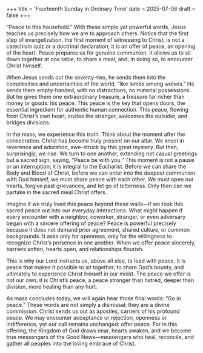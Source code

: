 +++
title = 'Fourteenth Sunday in Ordinary Time'
date = 2025-07-06
draft = false
+++

“Peace to this household.” With these simple yet powerful words, Jesus teaches us precisely how we are to approach others. Notice that the first step of evangelization, the first moment of witnessing to Christ, is not a catechism quiz or a doctrinal declaration; it is an offer of peace, an opening of the heart. Peace prepares us for genuine communion. It allows us to sit down together at one table, to share a meal, and, in doing so, to encounter Christ himself.

When Jesus sends out the seventy-two, he sends them into the complexities and uncertainties of the world, “like lambs among wolves.” He sends them empty-handed, with no distractions, no material possessions. But he gives them one extraordinary treasure, a treasure far richer than money or goods: his peace. This peace is the key that opens doors, the essential ingredient for authentic human connection. This peace, flowing from Christ’s own heart, invites the stranger, welcomes the outsider, and bridges divisions.

In the mass, we experience this truth. Think about the moment after the consecration. Christ has become truly present on our altar. We kneel in reverence and adoration, awe-struck by this great mystery. But then, surprisingly, we rise. We turn to one another, extending not casual greetings but a sacred sign, saying, “Peace be with you.” This moment is not a pause or an interruption; it is integral to the Eucharist. Before we can share the Body and Blood of Christ, before we can enter into the deepest communion with God himself, we must share peace with each other. We must open our hearts, forgive past grievances, and let go of bitterness. Only then can we partake in the sacred meal Christ offers.

Imagine if we truly lived this peace beyond these walls—if we took this sacred peace out into our everyday interactions. What might happen if every encounter with a neighbor, coworker, stranger, or even adversary began with a sincere offering of peace? Peace is powerful precisely because it does not demand prior agreement, shared culture, or common backgrounds. It asks only for openness, only for the willingness to recognize Christ’s presence in one another. When we offer peace sincerely, barriers soften, hearts open, and relationships flourish.

This is why our Lord instructs us, above all else, to lead with peace. It is peace that makes it possible to sit together, to share God’s bounty, and ultimately to experience Christ himself in our midst. The peace we offer is not our own; it is Christ’s peace, a peace stronger than hatred, deeper than division, more healing than any hurt.

As mass concludes today, we will again hear those final words: “Go in peace.” These words are not simply a dismissal; they are a divine commission. Christ sends us out as apostles, carriers of his profound peace. We may encounter acceptance or rejection, openness or indifference, yet our call remains unchanged: offer peace. For in this offering, the Kingdom of God draws near, hearts awaken, and we become true messengers of the Good News—messengers who heal, reconcile, and gather all peoples into the loving embrace of Christ.

